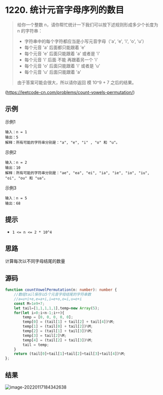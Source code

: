# 1220. 统计元音字母序列的数目

>   给你一个整数 n，请你帮忙统计一下我们可以按下述规则形成多少个长度为 n 的字符串：
>
>   +   字符串中的每个字符都应当是小写元音字母（'a', 'e', 'i', 'o', 'u'）
>   +   每个元音 'a' 后面都只能跟着 'e'
>   +   每个元音 'e' 后面只能跟着 'a' 或者是 'i'
>   +   每个元音 'i' 后面 不能 再跟着另一个 'i'
>   +   每个元音 'o' 后面只能跟着 'i' 或者是 'u'
>   +   每个元音 'u' 后面只能跟着 'a'
>
>   由于答案可能会很大，所以请你返回 模 10^9 + 7 之后的结果。

(https://leetcode-cn.com/problems/count-vowels-permutation/)

## 示例

示例1

```
输入：n = 1
输出：5
解释：所有可能的字符串分别是："a", "e", "i" , "o" 和 "u"。
```

示例2

```
输入：n = 2
输出：10
解释：所有可能的字符串分别是："ae", "ea", "ei", "ia", "ie", "io", "iu", "oi", "ou" 和 "ua"。
```

示例3 

```
输入：n = 5
输出：68
```

## 提示

-   `1 <= n <= 2 * 10^4`

## 思路

计算每次以不同字母结尾的数量

## 源码

```typescript
function countVowelPermutation(n: number): number {
    //数组tail保存以5个元音字母结尾的字符串数
    //a=u+i+e,e=a+i,i=e+o,o=i,u=o+i
    const M=1e9+7;
    let tail=[1,1,1,1,1],temp=new Array(5);
    for(let i=0;i<n-1;i++){
        temp = [0, 0, 0, 0, 0];
        temp[0] = (tail[1] + tail[2] + tail[4])%M;
        temp[1] = (tail[0] + tail[2])%M;
        temp[2] = (tail[1] + tail[3])%M;
        temp[3] = tail[2]%M;
        temp[4] = (tail[2] + tail[3])%M;
        tail = temp;
    }
    return (tail[0]+tail[1]+tail[2]+tail[3]+tail[4])%M;
};
```



## 结果

![image-20220117184342638](https://pic-1255740060.cos.ap-shanghai.myqcloud.com/MarkDown/img/20220117184354.png)